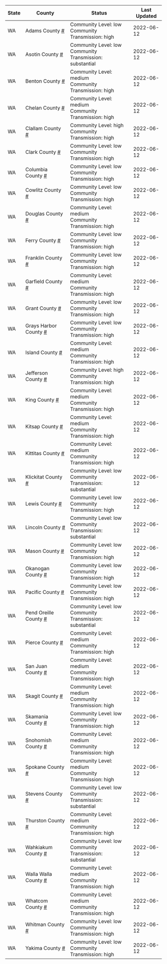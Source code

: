 State | County | Status | Last Updated
--- | --- | --- | --- 
WA | Adams County <a href="#adams_county">#</a> | <a name="adams_county"></a>Community Level: low<br/>Community Transmission: high | 2022-06-12
WA | Asotin County <a href="#asotin_county">#</a> | <a name="asotin_county"></a>Community Level: low<br/>Community Transmission: substantial | 2022-06-12
WA | Benton County <a href="#benton_county">#</a> | <a name="benton_county"></a>Community Level: medium<br/>Community Transmission: high | 2022-06-12
WA | Chelan County <a href="#chelan_county">#</a> | <a name="chelan_county"></a>Community Level: medium<br/>Community Transmission: high | 2022-06-12
WA | Clallam County <a href="#clallam_county">#</a> | <a name="clallam_county"></a>Community Level: high<br/>Community Transmission: high | 2022-06-12
WA | Clark County <a href="#clark_county">#</a> | <a name="clark_county"></a>Community Level: low<br/>Community Transmission: high | 2022-06-12
WA | Columbia County <a href="#columbia_county">#</a> | <a name="columbia_county"></a>Community Level: low<br/>Community Transmission: high | 2022-06-12
WA | Cowlitz County <a href="#cowlitz_county">#</a> | <a name="cowlitz_county"></a>Community Level: low<br/>Community Transmission: high | 2022-06-12
WA | Douglas County <a href="#douglas_county">#</a> | <a name="douglas_county"></a>Community Level: medium<br/>Community Transmission: high | 2022-06-12
WA | Ferry County <a href="#ferry_county">#</a> | <a name="ferry_county"></a>Community Level: low<br/>Community Transmission: high | 2022-06-12
WA | Franklin County <a href="#franklin_county">#</a> | <a name="franklin_county"></a>Community Level: low<br/>Community Transmission: high | 2022-06-12
WA | Garfield County <a href="#garfield_county">#</a> | <a name="garfield_county"></a>Community Level: medium<br/>Community Transmission: high | 2022-06-12
WA | Grant County <a href="#grant_county">#</a> | <a name="grant_county"></a>Community Level: low<br/>Community Transmission: high | 2022-06-12
WA | Grays Harbor County <a href="#grays_harbor_county">#</a> | <a name="grays_harbor_county"></a>Community Level: low<br/>Community Transmission: high | 2022-06-12
WA | Island County <a href="#island_county">#</a> | <a name="island_county"></a>Community Level: medium<br/>Community Transmission: high | 2022-06-12
WA | Jefferson County <a href="#jefferson_county">#</a> | <a name="jefferson_county"></a>Community Level: high<br/>Community Transmission: high | 2022-06-12
WA | King County <a href="#king_county">#</a> | <a name="king_county"></a>Community Level: medium<br/>Community Transmission: high | 2022-06-12
WA | Kitsap County <a href="#kitsap_county">#</a> | <a name="kitsap_county"></a>Community Level: medium<br/>Community Transmission: high | 2022-06-12
WA | Kittitas County <a href="#kittitas_county">#</a> | <a name="kittitas_county"></a>Community Level: medium<br/>Community Transmission: high | 2022-06-12
WA | Klickitat County <a href="#klickitat_county">#</a> | <a name="klickitat_county"></a>Community Level: low<br/>Community Transmission: substantial | 2022-06-12
WA | Lewis County <a href="#lewis_county">#</a> | <a name="lewis_county"></a>Community Level: low<br/>Community Transmission: high | 2022-06-12
WA | Lincoln County <a href="#lincoln_county">#</a> | <a name="lincoln_county"></a>Community Level: low<br/>Community Transmission: substantial | 2022-06-12
WA | Mason County <a href="#mason_county">#</a> | <a name="mason_county"></a>Community Level: low<br/>Community Transmission: high | 2022-06-12
WA | Okanogan County <a href="#okanogan_county">#</a> | <a name="okanogan_county"></a>Community Level: low<br/>Community Transmission: high | 2022-06-12
WA | Pacific County <a href="#pacific_county">#</a> | <a name="pacific_county"></a>Community Level: low<br/>Community Transmission: high | 2022-06-12
WA | Pend Oreille County <a href="#pend_oreille_county">#</a> | <a name="pend_oreille_county"></a>Community Level: low<br/>Community Transmission: substantial | 2022-06-12
WA | Pierce County <a href="#pierce_county">#</a> | <a name="pierce_county"></a>Community Level: medium<br/>Community Transmission: high | 2022-06-12
WA | San Juan County <a href="#san_juan_county">#</a> | <a name="san_juan_county"></a>Community Level: medium<br/>Community Transmission: high | 2022-06-12
WA | Skagit County <a href="#skagit_county">#</a> | <a name="skagit_county"></a>Community Level: medium<br/>Community Transmission: high | 2022-06-12
WA | Skamania County <a href="#skamania_county">#</a> | <a name="skamania_county"></a>Community Level: low<br/>Community Transmission: high | 2022-06-12
WA | Snohomish County <a href="#snohomish_county">#</a> | <a name="snohomish_county"></a>Community Level: medium<br/>Community Transmission: high | 2022-06-12
WA | Spokane County <a href="#spokane_county">#</a> | <a name="spokane_county"></a>Community Level: medium<br/>Community Transmission: high | 2022-06-12
WA | Stevens County <a href="#stevens_county">#</a> | <a name="stevens_county"></a>Community Level: low<br/>Community Transmission: substantial | 2022-06-12
WA | Thurston County <a href="#thurston_county">#</a> | <a name="thurston_county"></a>Community Level: medium<br/>Community Transmission: high | 2022-06-12
WA | Wahkiakum County <a href="#wahkiakum_county">#</a> | <a name="wahkiakum_county"></a>Community Level: low<br/>Community Transmission: substantial | 2022-06-12
WA | Walla Walla County <a href="#walla_walla_county">#</a> | <a name="walla_walla_county"></a>Community Level: medium<br/>Community Transmission: high | 2022-06-12
WA | Whatcom County <a href="#whatcom_county">#</a> | <a name="whatcom_county"></a>Community Level: medium<br/>Community Transmission: high | 2022-06-12
WA | Whitman County <a href="#whitman_county">#</a> | <a name="whitman_county"></a>Community Level: low<br/>Community Transmission: high | 2022-06-12
WA | Yakima County <a href="#yakima_county">#</a> | <a name="yakima_county"></a>Community Level: low<br/>Community Transmission: high | 2022-06-12
